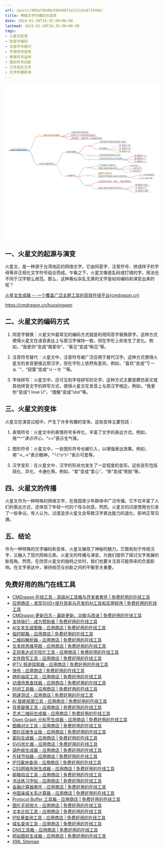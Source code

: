 ```yaml
---
url: /posts/909af0bd6e596980f1e213cbe8735466/
title: 神秘文字的编码与变体
date: 2024-01-30T16:35:00+08:00
lastmod: 2024-01-30T16:35:00+08:00
tags:
- 火星文起源
- 同音字编码
- 注音符号替代
- 字母拼写变体
- 表情符号运用
- 图形符号创新
- 汉字变形艺术
- 文字传播影响
---
```


<img src="/images/2024_02_03 18_51_57.png" title="2024_02_03 18_51_57.png" alt="2024_02_03 18_51_57.png"/>

## 一、火星文的起源与演变

火星文，是一种源于台湾地区的网络文字。它由同音字、注音符号、拼成样子的字母等非正规化文字符号组合而成。乍看之下，火星文像是乱码或打错的字，用法也不同于汉字那么规范。那么，这种看似杂乱无章的文字是如何编码和演变出来的呢？

[火星文生成器 -- 一个覆盖广泛主题工具的高效在线平台(cmdragon.cn)](https://cmdragon.cn/huoxingwen)

https://cmdragon.cn/huoxingwen

## 二、火星文的编码方式

1. 同音字替换：火星文中最常见的编码方式就是利用同音字替换原字。这种方式使得火星文在语音表达上与原汉字保持一致，但在字形上却发生了变化。例如，“我爱你”变成“偶爱你”，“看见”变成“瞅见”等。

2. 注音符号替代：火星文中，注音符号被广泛应用于替代汉字。这种方式使得火星文的发音更接近原汉字，但在字形上依然有差异。例如，“喜欢”变成“ㄎㄧㄠ ˇ”，“寂寞”变成“ㄐㄧㄝ ˇ”等。

3. 字母拼写：火星文中，还可见到字母拼写的文字。这种方式主要是模仿英文或其他拼音文字的拼写方式，使得火星文在发音上与原汉字相近。例如，“我爱你”变成“I love U”，“偶像”变成“idol”等。

## 三、火星文的变体

火星文在演变过程中，产生了许多有趣的变体。这些变体主要包括：

1. 表情符号：火星文中的表情符号多样化，丰富了文字的表达方式。例如，用“^_^”表示开心，“>_<”表示生气等。

2. 图形符号：火星文中，一些图形符号也被引入，以增强表达效果。例如，用“→_→”表示眼神，“└(^o^)┘”表示可爱等。

3. 汉字变形：在火星文中，汉字的形状也发生了一定程度的变形。这些变形包括简化、异化、卡通化等。例如，“爱”变成“爱心”，“笑”变成“笑脸”等。

## 四、火星文的传播

火星文作为一种特殊的网络文字，在我国青少年群体中广泛传播。它不仅丰富了人们的表达方式，还体现了年轻一代的个性与创意。然而，火星文的过度使用也引发了一些争议。有人认为，过度追求火星文会导致汉字表达能力的退化，影响正常沟通。

## 五、结论

作为一种特殊的文字编码和变体，火星文展现了神秘的魅力。它既有别于传统汉字，又融入了现代网络元素。火星文的传播与演变，为我们提供了探讨文字发展的新视角。然而，在欣赏火星文的独特之处时，我们也要关注其可能带来的负面影响。在文字表达中，保持规范与创新之间的平衡至关重要。

## 免费好用的热门在线工具

- [CMDragon 在线工具 - 高级AI工具箱与开发者套件 | 免费好用的在线工具](https://tools.cmdragon.cn/zh)
- [应用商店 - 发现1000+提升效率与开发的AI工具和实用程序 | 免费好用的在线工具](https://tools.cmdragon.cn/zh/apps?category=trending)
- [CMDragon 更新日志 - 最新更新、功能与改进 | 免费好用的在线工具](https://tools.cmdragon.cn/zh/changelog)
- [支持我们 - 成为赞助者 | 免费好用的在线工具](https://tools.cmdragon.cn/zh/sponsor)
- [AI文本生成图像 - 应用商店 | 免费好用的在线工具](https://tools.cmdragon.cn/zh/apps/text-to-image-ai)
- [临时邮箱 - 应用商店 | 免费好用的在线工具](https://tools.cmdragon.cn/zh/apps/temp-email)
- [二维码解析器 - 应用商店 | 免费好用的在线工具](https://tools.cmdragon.cn/zh/apps/qrcode-parser)
- [文本转思维导图 - 应用商店 | 免费好用的在线工具](https://tools.cmdragon.cn/zh/apps/text-to-mindmap)
- [正则表达式可视化工具 - 应用商店 | 免费好用的在线工具](https://tools.cmdragon.cn/zh/apps/regex-visualizer)
- [文件隐写工具 - 应用商店 | 免费好用的在线工具](https://tools.cmdragon.cn/zh/apps/steganography-tool)
- [IPTV 频道探索器 - 应用商店 | 免费好用的在线工具](https://tools.cmdragon.cn/zh/apps/iptv-explorer)
- [快传 - 应用商店 | 免费好用的在线工具](https://tools.cmdragon.cn/zh/apps/snapdrop)
- [随机抽奖工具 - 应用商店 | 免费好用的在线工具](https://tools.cmdragon.cn/zh/apps/lucky-draw)
- [动漫场景查找器 - 应用商店 | 免费好用的在线工具](https://tools.cmdragon.cn/zh/apps/anime-scene-finder)
- [时间工具箱 - 应用商店 | 免费好用的在线工具](https://tools.cmdragon.cn/zh/apps/time-toolkit)
- [网速测试 - 应用商店 | 免费好用的在线工具](https://tools.cmdragon.cn/zh/apps/speed-test)
- [AI 智能抠图工具 - 应用商店 | 免费好用的在线工具](https://tools.cmdragon.cn/zh/apps/background-remover)
- [背景替换工具 - 应用商店 | 免费好用的在线工具](https://tools.cmdragon.cn/zh/apps/background-replacer)
- [艺术二维码生成器 - 应用商店 | 免费好用的在线工具](https://tools.cmdragon.cn/zh/apps/artistic-qrcode)
- [Open Graph 元标签生成器 - 应用商店 | 免费好用的在线工具](https://tools.cmdragon.cn/zh/apps/open-graph-generator)
- [图像对比工具 - 应用商店 | 免费好用的在线工具](https://tools.cmdragon.cn/zh/apps/image-comparison)
- [图片压缩专业版 - 应用商店 | 免费好用的在线工具](https://tools.cmdragon.cn/zh/apps/image-compressor)
- [密码生成器 - 应用商店 | 免费好用的在线工具](https://tools.cmdragon.cn/zh/apps/password-generator)
- [SVG优化器 - 应用商店 | 免费好用的在线工具](https://tools.cmdragon.cn/zh/apps/svg-optimizer)
- [调色板生成器 - 应用商店 | 免费好用的在线工具](https://tools.cmdragon.cn/zh/apps/color-palette)
- [在线节拍器 - 应用商店 | 免费好用的在线工具](https://tools.cmdragon.cn/zh/apps/online-metronome)
- [IP归属地查询 - 应用商店 | 免费好用的在线工具](https://tools.cmdragon.cn/zh/apps/ip-geolocation)
- [CSS网格布局生成器 - 应用商店 | 免费好用的在线工具](https://tools.cmdragon.cn/zh/apps/css-grid-layout)
- [邮箱验证工具 - 应用商店 | 免费好用的在线工具](https://tools.cmdragon.cn/zh/apps/email-validator)
- [书法练习字帖 - 应用商店 | 免费好用的在线工具](https://tools.cmdragon.cn/zh/apps/calligraphy-practice)
- [金融计算器套件 - 应用商店 | 免费好用的在线工具](https://tools.cmdragon.cn/zh/apps/finance-calculator-suite)
- [中国亲戚关系计算器 - 应用商店 | 免费好用的在线工具](https://tools.cmdragon.cn/zh/apps/chinese-kinship-calculator)
- [Protocol Buffer 工具箱 - 应用商店 | 免费好用的在线工具](https://tools.cmdragon.cn/zh/apps/protobuf-toolkit)
- [图片无损放大 - 应用商店 | 免费好用的在线工具](https://tools.cmdragon.cn/zh/apps/image-upscaler)
- [文本比较工具 - 应用商店 | 免费好用的在线工具](https://tools.cmdragon.cn/zh/apps/text-compare)
- [IP批量查询工具 - 应用商店 | 免费好用的在线工具](https://tools.cmdragon.cn/zh/apps/ip-batch-lookup)
- [域名查询工具 - 应用商店 | 免费好用的在线工具](https://tools.cmdragon.cn/zh/apps/domain-finder)
- [DNS工具箱 - 应用商店 | 免费好用的在线工具](https://tools.cmdragon.cn/zh/apps/dns-toolkit)
- [网站图标生成器 - 应用商店 | 免费好用的在线工具](https://tools.cmdragon.cn/zh/apps/favicon-generator)
- [XML Sitemap](https://tools.cmdragon.cn/sitemap_index.xml)
